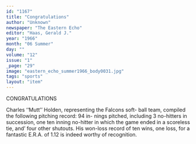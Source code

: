 ```yaml
---
id: "1167"
title: "Congratulations"
author: "Unknown"
newspaper: "The Eastern Echo"
editor: "Haas, Gerald J."
year: "1966"
month: "06 Summer"
day: ""
volume: "12"
issue: "1"
_page: "29"
image: "eastern_echo_summer1966_body0031.jpg"
tags: "sports"
layout: "item"
---
```

CONGRATULATIONS

Charles ‘‘Mutt’’ Holden, representing the Falcons soft-
ball team, compiled the following pitching record: 94 in-
nings pitched, including 3 no-hitters in succession, one ten
inning no-hitter in which the game ended in a scoreless
tie, and’ four other shutouts. His won-loss record of ten
wins, one loss, for a fantastic E.R.A. of 1.12 is indeed
worthy of recognition.

